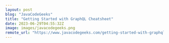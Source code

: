 ```yaml
---
layout: post
blog: "JavaCodeGeeks"
title: "Getting Started with GraphQL Cheatsheet"
date: 2023-06-29T04:55:32Z
image: images/javacodegeeks.png
remote_url: "https://www.javacodegeeks.com/getting-started-with-graphql-cheatsheet.html"
---
```

